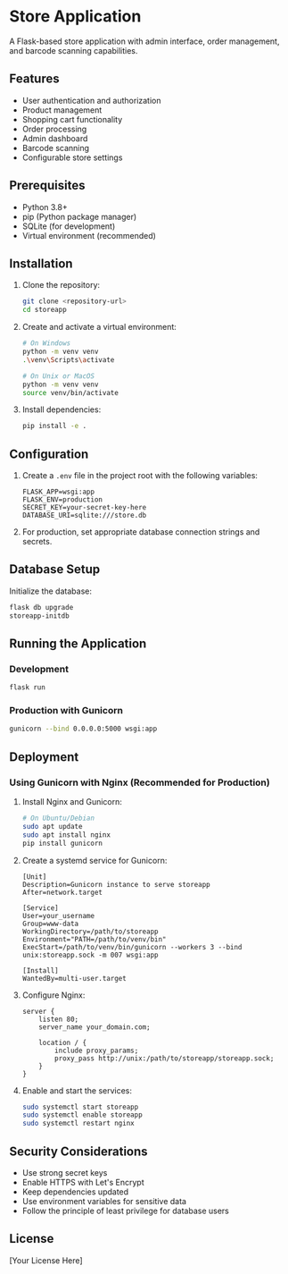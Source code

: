 # Store Application

A Flask-based store application with admin interface, order management, and barcode scanning capabilities.

## Features

- User authentication and authorization
- Product management
- Shopping cart functionality
- Order processing
- Admin dashboard
- Barcode scanning
- Configurable store settings

## Prerequisites

- Python 3.8+
- pip (Python package manager)
- SQLite (for development)
- Virtual environment (recommended)

## Installation

1. Clone the repository:
   ```bash
   git clone <repository-url>
   cd storeapp
   ```

2. Create and activate a virtual environment:
   ```bash
   # On Windows
   python -m venv venv
   .\venv\Scripts\activate
   
   # On Unix or MacOS
   python -m venv venv
   source venv/bin/activate
   ```

3. Install dependencies:
   ```bash
   pip install -e .
   ```

## Configuration

1. Create a `.env` file in the project root with the following variables:
   ```
   FLASK_APP=wsgi:app
   FLASK_ENV=production
   SECRET_KEY=your-secret-key-here
   DATABASE_URI=sqlite:///store.db
   ```

2. For production, set appropriate database connection strings and secrets.

## Database Setup

Initialize the database:
```bash
flask db upgrade
storeapp-initdb
```

## Running the Application

### Development
```bash
flask run
```

### Production with Gunicorn
```bash
gunicorn --bind 0.0.0.0:5000 wsgi:app
```

## Deployment

### Using Gunicorn with Nginx (Recommended for Production)

1. Install Nginx and Gunicorn:
   ```bash
   # On Ubuntu/Debian
   sudo apt update
   sudo apt install nginx
   pip install gunicorn
   ```

2. Create a systemd service for Gunicorn:
   ```
   [Unit]
   Description=Gunicorn instance to serve storeapp
   After=network.target

   [Service]
   User=your_username
   Group=www-data
   WorkingDirectory=/path/to/storeapp
   Environment="PATH=/path/to/venv/bin"
   ExecStart=/path/to/venv/bin/gunicorn --workers 3 --bind unix:storeapp.sock -m 007 wsgi:app

   [Install]
   WantedBy=multi-user.target
   ```

3. Configure Nginx:
   ```
   server {
       listen 80;
       server_name your_domain.com;

       location / {
           include proxy_params;
           proxy_pass http://unix:/path/to/storeapp/storeapp.sock;
       }
   }
   ```

4. Enable and start the services:
   ```bash
   sudo systemctl start storeapp
   sudo systemctl enable storeapp
   sudo systemctl restart nginx
   ```

## Security Considerations

- Use strong secret keys
- Enable HTTPS with Let's Encrypt
- Keep dependencies updated
- Use environment variables for sensitive data
- Follow the principle of least privilege for database users

## License

[Your License Here]
